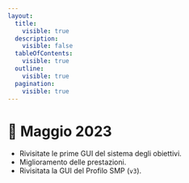 ```yaml
---
layout:
  title:
    visible: true
  description:
    visible: false
  tableOfContents:
    visible: true
  outline:
    visible: true
  pagination:
    visible: true
---
```


# 📜 Maggio 2023

* Rivisitate le prime GUI del sistema degli obiettivi.
* Miglioramento delle prestazioni.
* Rivisitata la GUI del Profilo SMP (`v3`).
